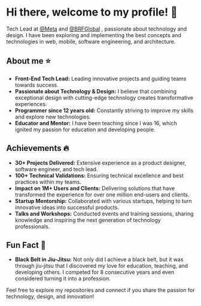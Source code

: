 # Hi there, welcome to my profile! 👋

Tech Lead at [@Meta](https://meta.com.br/) and  [@BRFGlobal](https://www.brf-global.com/) , passionate about technology and design. I have been exploring and implementing the best concepts and technologies in web, mobile, software engineering, and architecture.

## About me ⭐

- **Front-End Tech Lead:** Leading innovative projects and guiding teams towards success.
- **Passionate about Technology & Design:** I believe that combining exceptional design with cutting-edge technology creates transformative experiences.
- **Programmer since 12 years old:** Constantly striving to improve my skills and explore new technologies.
- **Educator and Mentor:** I have been teaching since I was 16, which ignited my passion for education and developing people.

## Achievements 🔥

- **30+ Projects Delivered:** Extensive experience as a product designer, software engineer, and tech lead.
- **100+ Technical Validations:** Ensuring technical excellence and best practices within my teams.
- **Impact on 1M+ Users and Clients:** Delivering solutions that have transformed the experience for over one million end-users and clients.
- **Startup Mentorship:** Collaborated with various startups, helping to turn innovative ideas into successful products.
- **Talks and Workshops:** Conducted events and training sessions, sharing knowledge and inspiring the next generation of technology professionals.

## Fun Fact 🥋

- **Black Belt in Jiu-Jitsu:** Not only did I achieve a black belt, but it was through jiu-jitsu that I discovered my love for education, teaching, and developing others. I competed for 8 consecutive years and even considered turning it into a profession.

Feel free to explore my repositories and connect if you share the passion for technology, design, and innovation!
